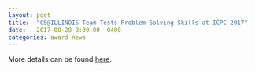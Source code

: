 ```yaml
---
layout: post
title:  "CS@ILLINOIS Team Tests Problem-Solving Skills at ICPC 2017"
date:   2017-08-28 8:00:00 -0400
categories: award news
---
```


More details can be found [here](http://cs.illinois.edu/news/cs-illinois-team-tests-problem-solving-skills-icpc-2017).